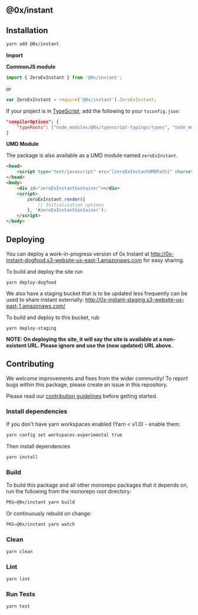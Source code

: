 ## @0x/instant

## Installation

```bash
yarn add @0x/instant
```

**Import**

**CommonJS module**

```typescript
import { ZeroExInstant } from '@0x/instant';
```

or

```javascript
var ZeroExInstant = require('@0x/instant').ZeroExInstant;
```

If your project is in [TypeScript](https://www.typescriptlang.org/), add the following to your `tsconfig.json`:

```json
"compilerOptions": {
    "typeRoots": ["node_modules/@0x/typescript-typings/types", "node_modules/@types"],
}
```

**UMD Module**

The package is also available as a UMD module named `zeroExInstant`.

```html
<head>
    <script type="text/javascript" src="[zeroExInstantUMDPath]" charset="utf-8"></script>
</head>
<body>
    <div id="zeroExInstantContainer"></div>
    <script>
        zeroExInstant.render({
            // Initialization options
        }, '#zeroExInstantContainer');
    </script>
</body>
```

## Deploying

You can deploy a work-in-progress version of 0x Instant at http://0x-instant-dogfood.s3-website-us-east-1.amazonaws.com for easy sharing.

To build and deploy the site run

```
yarn deploy-dogfood
```

We also have a staging bucket that is to be updated less frequently can be used to share instant externally: http://0x-instant-staging.s3-website-us-east-1.amazonaws.com/

To build and deploy to this bucket, rub

```
yarn deploy-staging
```

**NOTE: On deploying the site, it will say the site is available at a non-existent URL. Please ignore and use the (now updated) URL above.**

## Contributing

We welcome improvements and fixes from the wider community! To report bugs within this package, please create an issue in this repository.

Please read our [contribution guidelines](../../CONTRIBUTING.md) before getting started.

### Install dependencies

If you don't have yarn workspaces enabled (Yarn < v1.0) - enable them:

```bash
yarn config set workspaces-experimental true
```

Then install dependencies

```bash
yarn install
```

### Build

To build this package and all other monorepo packages that it depends on, run the following from the monorepo root directory:

```bash
PKG=@0x/instant yarn build
```

Or continuously rebuild on change:

```bash
PKG=@0x/instant yarn watch
```

### Clean

```bash
yarn clean
```

### Lint

```bash
yarn lint
```

### Run Tests

```bash
yarn test
```
